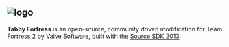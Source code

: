 ![logo](./icons/tabby.ico)
---
**Tabby Fortress** is an open-source, community driven modification for Team Fortress 2 by Valve Software, built with the [Source SDK 2013](https://github.com/ValveSoftware/source-sdk-2013).
